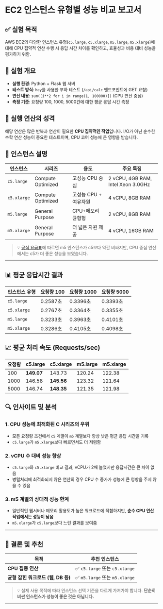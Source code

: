 # EC2 인스턴스 유형별 성능 비교 보고서

## ✅ 실험 목적
AWS EC2의 다양한 인스턴스 유형(`c5.large`, `c5.xlarge`, `m5.large`, `m5.xlarge`)에 대해 CPU 집약적 연산 수행 시 응답 시간 차이를 확인하고, 효율성과 비용 대비 성능을 평가하기 위함.

## 🧪 실험 개요

- **실행 환경**: Python + Flask 웹 서버
- **테스트 방식**: `hey`를 사용한 부하 테스트 (`/api/calc` 엔드포인트에 GET 요청)
- **연산 내용**: `sum([i**2 for i in range(1, 100000)])` (CPU 연산 중심)
- **측정 기준**: 요청량 100, 1000, 5000건에 대한 평균 응답 시간 측정

## 🧠 실행 연산의 성격
해당 연산은 많은 반복과 연산이 필요한 **CPU 집약적인 작업**입니다. I/O가 아닌 순수한 수학 연산 성능이 중요한 테스트이며, CPU 코어 성능에 큰 영향을 받습니다.

## 🧾 인스턴스 설명

| 인스턴스 | 시리즈 | 용도 | 주요 특징 |
|----------|--------|------|-----------|
| `c5.large` | Compute Optimized | 고성능 CPU 중심 | 2 vCPU, 4GB RAM, Intel Xeon 3.0GHz |
| `c5.xlarge` | Compute Optimized | 고성능 CPU + 여유자원 | 4 vCPU, 8GB RAM |
| `m5.large` | General Purpose | CPU+메모리 균형형 | 2 vCPU, 8GB RAM |
| `m5.xlarge` | General Purpose | 더 넓은 자원 제공 | 4 vCPU, 16GB RAM |

> 💡 [공식 요금표](https://aws.amazon.com/ko/ec2/pricing/on-demand/)에 따르면 m5 인스턴스가 c5보다 약간 비싸지만, CPU 중심 연산에서는 c5가 더 좋은 성능을 보였습니다.

---

## 📊 평균 응답시간 결과

| 인스턴스 유형 | 요청량 100 | 요청량 1000 | 요청량 5000 |
|---------------|------------|-------------|--------------|
| `c5.large`     | 0.2587초   | 0.3396초    | 0.3393초     |
| `c5.xlarge`    | 0.2767초   | 0.3364초    | 0.3355초     |
| `m5.large`     | 0.3233초   | 0.3963초    | 0.4101초     |
| `m5.xlarge`    | 0.3286초   | 0.4105초    | 0.4098초     |

## 📈 평균 처리 속도 (Requests/sec)

| 요청량 | c5.large | c5.xlarge | m5.large | m5.xlarge |
|--------|----------|-----------|----------|-----------|
| 100    | **149.07** | 143.73    | 120.24   | 122.38    |
| 1000   | 146.58   | **145.56** | 123.32   | 121.64    |
| 5000   | 146.74   | **148.35** | 121.35   | 121.98    |



## 🔍 인사이트 및 분석

### 1. **CPU 성능에 최적화된 C 시리즈의 우위**
- 모든 요청량 조건에서 `c5` 계열이 `m5` 계열보다 항상 낮은 평균 응답 시간을 기록
- `c5.large`가 `m5.xlarge`보다 빠르면서도 더 저렴함

### 2. **vCPU 수 대비 성능 향상**
- `c5.large`와 `c5.xlarge` 비교 결과, vCPU가 2배 늘었지만 응답시간은 큰 차이 없음
- 병렬처리에 최적화되지 않은 연산의 경우 CPU 수 증가가 성능에 큰 영향을 주지 않을 수 있음

### 3. **m5 계열의 상대적 성능 한계**
- 일반적인 웹서버나 메모리 활용도가 높은 워크로드에 적합하지만, **순수 CPU 연산 작업에서는 성능이 낮음**
- `m5.xlarge`가 `c5.large`보다 느린 결과를 보여줌

---

## 🧭 결론 및 추천

| 목적 | 추천 인스턴스 |
|------|----------------|
| **CPU 집중 연산** | ✅ `c5.large` 또는 `c5.xlarge` |
| **균형 잡힌 워크로드 (웹, DB 등)** | ✅ `m5.large` 또는 `m5.xlarge` |

> 💡 실제 사용 목적에 따라 인스턴스 선택 기준을 다르게 가져가야 합니다. **단순히 비싼 인스턴스가 성능이 좋은 것은 아닙니다.**

---

